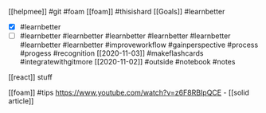 [[helpmee]]
#git
#foam
[[foam]]
#thisishard
[[Goals]]
#learnbetter
- [x] #learnbetter 
- [ ] #learnbetter
#learnbetter #learnbetter #learnbetter #learnbetter #learnbetter #learnbetter 
#improveworkflow
#gainperspective
#process
#progess
#recognition
[[2020-11-03]]
#makeflashcards
#integratewithgitmore
[[2020-11-02]]
#outside
#notebook
#notes

[[react]] stuff

[[foam]]
#tips
https://www.youtube.com/watch?v=z6F8RBIpQCE - [[solid article]]
